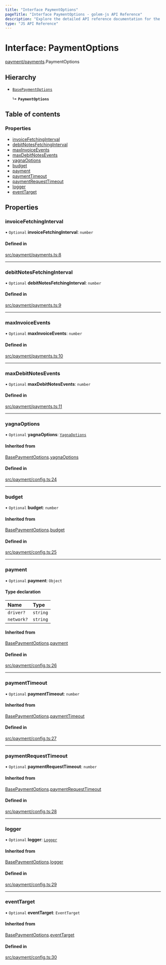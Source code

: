 ```yaml
---
title: "Interface PaymentOptions"
pageTitle: "Interface PaymentOptions - golem-js API Reference"
description: "Explore the detailed API reference documentation for the Interface PaymentOptions within the golem-js SDK for the Golem Network."
type: "JS API Reference"
---
```

# Interface: PaymentOptions

[payment/payments](../modules/payment_payments).PaymentOptions

## Hierarchy

- [`BasePaymentOptions`](payment_config.BasePaymentOptions)

  ↳ **`PaymentOptions`**

## Table of contents

### Properties

- [invoiceFetchingInterval](payment_payments.PaymentOptions#invoicefetchinginterval)
- [debitNotesFetchingInterval](payment_payments.PaymentOptions#debitnotesfetchinginterval)
- [maxInvoiceEvents](payment_payments.PaymentOptions#maxinvoiceevents)
- [maxDebitNotesEvents](payment_payments.PaymentOptions#maxdebitnotesevents)
- [yagnaOptions](payment_payments.PaymentOptions#yagnaoptions)
- [budget](payment_payments.PaymentOptions#budget)
- [payment](payment_payments.PaymentOptions#payment)
- [paymentTimeout](payment_payments.PaymentOptions#paymenttimeout)
- [paymentRequestTimeout](payment_payments.PaymentOptions#paymentrequesttimeout)
- [logger](payment_payments.PaymentOptions#logger)
- [eventTarget](payment_payments.PaymentOptions#eventtarget)

## Properties

### invoiceFetchingInterval

• `Optional` **invoiceFetchingInterval**: `number`

#### Defined in

[src/payment/payments.ts:8](https://github.com/golemfactory/golem-js/blob/e7b6d14/src/payment/payments.ts#L8)

___

### debitNotesFetchingInterval

• `Optional` **debitNotesFetchingInterval**: `number`

#### Defined in

[src/payment/payments.ts:9](https://github.com/golemfactory/golem-js/blob/e7b6d14/src/payment/payments.ts#L9)

___

### maxInvoiceEvents

• `Optional` **maxInvoiceEvents**: `number`

#### Defined in

[src/payment/payments.ts:10](https://github.com/golemfactory/golem-js/blob/e7b6d14/src/payment/payments.ts#L10)

___

### maxDebitNotesEvents

• `Optional` **maxDebitNotesEvents**: `number`

#### Defined in

[src/payment/payments.ts:11](https://github.com/golemfactory/golem-js/blob/e7b6d14/src/payment/payments.ts#L11)

___

### yagnaOptions

• `Optional` **yagnaOptions**: [`YagnaOptions`](../modules/executor_executor#yagnaoptions)

#### Inherited from

[BasePaymentOptions](payment_config.BasePaymentOptions).[yagnaOptions](payment_config.BasePaymentOptions#yagnaoptions)

#### Defined in

[src/payment/config.ts:24](https://github.com/golemfactory/golem-js/blob/e7b6d14/src/payment/config.ts#L24)

___

### budget

• `Optional` **budget**: `number`

#### Inherited from

[BasePaymentOptions](payment_config.BasePaymentOptions).[budget](payment_config.BasePaymentOptions#budget)

#### Defined in

[src/payment/config.ts:25](https://github.com/golemfactory/golem-js/blob/e7b6d14/src/payment/config.ts#L25)

___

### payment

• `Optional` **payment**: `Object`

#### Type declaration

| Name | Type |
| :------ | :------ |
| `driver?` | `string` |
| `network?` | `string` |

#### Inherited from

[BasePaymentOptions](payment_config.BasePaymentOptions).[payment](payment_config.BasePaymentOptions#payment)

#### Defined in

[src/payment/config.ts:26](https://github.com/golemfactory/golem-js/blob/e7b6d14/src/payment/config.ts#L26)

___

### paymentTimeout

• `Optional` **paymentTimeout**: `number`

#### Inherited from

[BasePaymentOptions](payment_config.BasePaymentOptions).[paymentTimeout](payment_config.BasePaymentOptions#paymenttimeout)

#### Defined in

[src/payment/config.ts:27](https://github.com/golemfactory/golem-js/blob/e7b6d14/src/payment/config.ts#L27)

___

### paymentRequestTimeout

• `Optional` **paymentRequestTimeout**: `number`

#### Inherited from

[BasePaymentOptions](payment_config.BasePaymentOptions).[paymentRequestTimeout](payment_config.BasePaymentOptions#paymentrequesttimeout)

#### Defined in

[src/payment/config.ts:28](https://github.com/golemfactory/golem-js/blob/e7b6d14/src/payment/config.ts#L28)

___

### logger

• `Optional` **logger**: [`Logger`](utils_logger_logger.Logger)

#### Inherited from

[BasePaymentOptions](payment_config.BasePaymentOptions).[logger](payment_config.BasePaymentOptions#logger)

#### Defined in

[src/payment/config.ts:29](https://github.com/golemfactory/golem-js/blob/e7b6d14/src/payment/config.ts#L29)

___

### eventTarget

• `Optional` **eventTarget**: `EventTarget`

#### Inherited from

[BasePaymentOptions](payment_config.BasePaymentOptions).[eventTarget](payment_config.BasePaymentOptions#eventtarget)

#### Defined in

[src/payment/config.ts:30](https://github.com/golemfactory/golem-js/blob/e7b6d14/src/payment/config.ts#L30)
